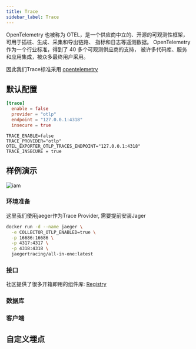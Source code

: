 ```yaml
---
title: Trace
sidebar_label: Trace
---
```


OpenTelemetry 也被称为 OTEL，是一个供应商中立的、开源的可观测性框架， 可用于插桩、生成、采集和导出链路、 指标和日志等遥测数据。
OpenTelemetry 作为一个行业标准，得到了 40 多个可观测供应商的支持， 被许多代码库、服务和应用集成，被众多最终用户采用。

因此我们Trace标准采用 [opentelemetry](https://opentelemetry.io/docs/)

##  默认配置

```toml tab
[trace]
  enable = false
  provider = "otlp"
  endpoint = "127.0.0.1:4318"
  insecure = true
```

```env tab
TRACE_ENABLE=false
TRACE_PROVIDER="otlp"
OTEL_EXPORTER_OTLP_TRACES_ENDPOINT="127.0.0.1:4318"
TRACE_INSECURE = true
```

## 样例演示

![iam](/img/trace/example.png)

### 环境准备

这里我们使用jaeger作为Trace Provider, 需要提前安装Jager
```sh
docker run -d --name jaeger \
  -e COLLECTOR_OTLP_ENABLED=true \
  -p 16686:16686 \
  -p 4317:4317 \
  -p 4318:4318 \
  jaegertracing/all-in-one:latest
```


### 接口

社区提供了很多开箱即用的组件库: [Registry](https://opentelemetry.io/ecosystem/registry/)


### 数据库


### 客户端


## 自定义埋点

```go
```